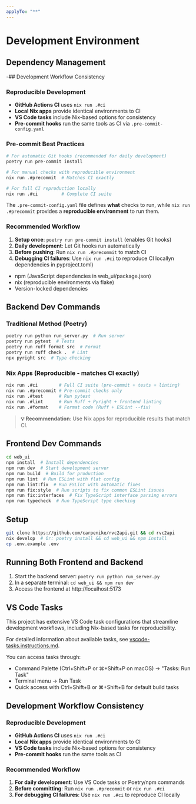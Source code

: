 ```yaml
---
applyTo: "**"
---
```


# Development Environment

## Dependency Management

-## Development Workflow Consistency

### Reproducible Development

- **GitHub Actions CI** uses `nix run .#ci`
- **Local Nix apps** provide identical environments to CI
- **VS Code tasks** include Nix-based options for consistency
- **Pre-commit hooks** run the same tools as CI via `.pre-commit-config.yaml`

### Pre-commit Best Practices

```bash
# For automatic Git hooks (recommended for daily development)
poetry run pre-commit install

# For manual checks with reproducible environment
nix run .#precommit  # Matches CI exactly

# For full CI reproduction locally
nix run .#ci         # Complete CI suite
```

The `.pre-commit-config.yaml` file defines **what** checks to run, while `nix run .#precommit` provides a **reproducible environment** to run them.

### Recommended Workflow

1. **Setup once**: `poetry run pre-commit install` (enables Git hooks)
2. **Daily development**: Let Git hooks run automatically
3. **Before pushing**: Run `nix run .#precommit` to match CI
4. **Debugging CI failures**: Use `nix run .#ci` to reproduce CI locallyn dependencies in pyproject.toml)
- npm (JavaScript dependencies in web_ui/package.json)
- nix (reproducible environments via flake)
- Version-locked dependencies

## Backend Dev Commands

### Traditional Method (Poetry)

```bash
poetry run python run_server.py  # Run server
poetry run pytest  # Tests
poetry run ruff format src  # Format
poetry run ruff check .  # Lint
npx pyright src  # Type checking
```

### Nix Apps (Reproducible - matches CI exactly)

```bash
nix run .#ci        # Full CI suite (pre-commit + tests + linting)
nix run .#precommit # Pre-commit checks only
nix run .#test      # Run pytest
nix run .#lint      # Run Ruff + Pyright + frontend linting
nix run .#format    # Format code (Ruff + ESLint --fix)
```

> **💡 Recommendation**: Use Nix apps for reproducible results that match CI.

## Frontend Dev Commands

```bash
cd web_ui
npm install  # Install dependencies
npm run dev  # Start development server
npm run build  # Build for production
npm run lint  # Run ESLint with flat config
npm run lint:fix  # Run ESLint with automatic fixes
npm run fix:style  # Run scripts to fix common ESLint issues
npm run fix:interfaces  # Fix TypeScript interface parsing errors
npm run typecheck  # Run TypeScript type checking
```

## Setup

```bash
git clone https://github.com/carpenike/rvc2api.git && cd rvc2api
nix develop  # Or: poetry install && cd web_ui && npm install
cp .env.example .env
```

## Running Both Frontend and Backend

1. Start the backend server: `poetry run python run_server.py`
2. In a separate terminal: `cd web_ui && npm run dev`
3. Access the frontend at http://localhost:5173

## VS Code Tasks

This project has extensive VS Code task configurations that streamline development workflows, including Nix-based tasks for reproducibility.

For detailed information about available tasks, see [vscode-tasks.instructions.md](.github/instructions/vscode-tasks.instructions.md).

You can access tasks through:

- Command Palette (Ctrl+Shift+P or ⌘+Shift+P on macOS) → "Tasks: Run Task"
- Terminal menu → Run Task
- Quick access with Ctrl+Shift+B or ⌘+Shift+B for default build tasks

## Development Workflow Consistency

### Reproducible Development

- **GitHub Actions CI** uses `nix run .#ci`
- **Local Nix apps** provide identical environments to CI
- **VS Code tasks** include Nix-based options for consistency
- **Pre-commit hooks** run the same tools as CI

### Recommended Workflow

1. **For daily development**: Use VS Code tasks or Poetry/npm commands
2. **Before committing**: Run `nix run .#precommit` or `nix run .#ci`
3. **For debugging CI failures**: Use `nix run .#ci` to reproduce CI locally

